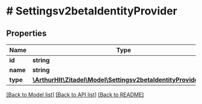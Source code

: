 # # Settingsv2betaIdentityProvider

## Properties

Name | Type | Description | Notes
------------ | ------------- | ------------- | -------------
**id** | **string** |  | [optional]
**name** | **string** |  | [optional]
**type** | [**\ArthurHlt\Zitadel\Model\Settingsv2betaIdentityProviderType**](Settingsv2betaIdentityProviderType.md) |  | [optional]

[[Back to Model list]](../../README.md#models) [[Back to API list]](../../README.md#endpoints) [[Back to README]](../../README.md)
